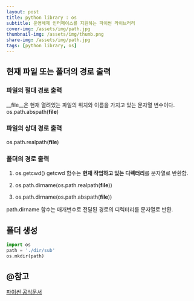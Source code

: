 ```yaml
---
layout: post
title: python library : os
subtitle: 운영체제 인터페이스를 지원하는 파이썬 라이브러리
cover-img: /assets/img/path.jpg
thumbnail-img: /assets/img/thumb.png
share-img: /assets/img/path.jpg
tags: [python library, os]
---
```

## 현재 파일 또는 폴더의 경로 출력
### 파일의 절대 경로 출력
__file__은 현재 열려있는 파일의 위치와 이름을 가지고 있는 문자열 변수이다.   
os.path.abspath(__file__)   
   
### 파일의 상대 경로 출력   
os.path.realpath(__file__)   
  
### 폴더의 경로 출력
1. os.getcwd()
getcwd 함수는 **현재 작업하고 있는 디렉터리**를 문자열로 반환함.  
    
2. os.path.dirname(os.path.realpath(__file__))   
   
3. os.path.dirname(os.path.abspath(__file__))   

path.dirname 함수는 매개변수로 전달된 경로의 디렉터리를 문자열로 반환.

 


## 폴더 생성
```python
import os
path = './dir/sub'
os.mkdir(path)
```

## @참고
[파이썬 공식문서](https://docs.python.org/ko/3/library/os.html)